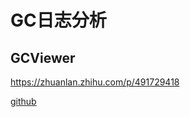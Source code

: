 # GC日志分析

## GCViewer

https://zhuanlan.zhihu.com/p/491729418

[github](https://github.com/chewiebug/GCViewer)